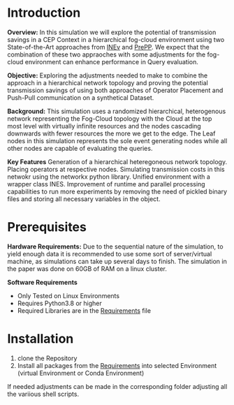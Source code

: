 # Introduction 
**Overview:**
In this simulation we will explore the potential of transmission savings in a CEP Context in a hierarchical fog-cloud environment using two State-of-the-Art approaches from [INEv](https://github.com/samieze/INEv) and [PrePP](https://github.com/spurtzel/PrePP). We expect that the combination of these two appraoches with some adjustments for the fog-cloud environment can enhance performance in Query evaluation. 

**Objective:** Exploring the adjustments needed to make to combine the approach in a hierarchical network topology and proving the potential transmission savings of using both approaches of Operator Placement and Push-Pull communication on a synthetical Dataset. 

**Background:** This simulation uses a randomized hierarchical, heterogenous network representing the Fog-Cloud topology with the Cloud at the top most level with virtually infinite resources and the nodes cascading downwards with fewer resources the more we get to the edge. The Leaf nodes in this simulation represents the sole event generating nodes while all other nodes are capable of evaluating the queries. 

**Key Features** Generation of a hierarchical heteregoneous network topology. Placing operators at respective nodes. Simulating transmission costs in this netwokr using the networkx python library. Unified environment with a wrapper class INES. Improvement of runtime and parallel processing capabilities to run more experiments by removing the need of pickled binary files and storing all necessary variables in the object. 

# Prerequisites
**Hardware Requirements:** Due to the sequential nature of the simulation, to yield enough data it is recommended to use some sort of server/virtual machine, as simulations can take up several days to finish. The simulation in the paper was done on 60GB of RAM on a linux cluster. 

**Software Requirements**
- Only Tested on Linux Environments
- Requires Python3.8 or higher 
- Required Libraries are in the [Requirements](INEv/requirements.txt) file

# Installation
1. clone the Repository
2. Install all packages from the [Requirements](INEv/requirements.txt) into selected Environment (virtual Environment or Conda Environment)


If needed adjustments can be made in the corresponding folder adjusting all the variious shell scripts. 
